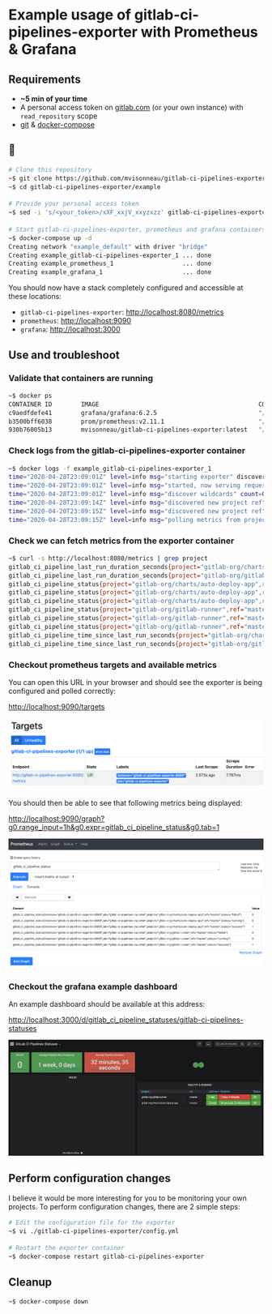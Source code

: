 # Example usage of gitlab-ci-pipelines-exporter with Prometheus & Grafana

## Requirements

- **~5 min of your time**
- A personal access token on [gitlab.com](https://docs.gitlab.com/ee/user/profile/personal_access_tokens.html) (or your own instance) with `read_repository` scope
- [git](https://git-scm.com/) & [docker-compose](https://docs.docker.com/compose/)

## 🚀

```bash
# Clone this repository
~$ git clone https://github.com/mvisonneau/gitlab-ci-pipelines-exporter.git
~$ cd gitlab-ci-pipelines-exporter/example

# Provide your personal access token
~$ sed -i 's/<your_token>/xXF_xxjV_xxyzxzz' gitlab-ci-pipelines-exporter/config.yml

# Start gitlab-ci-pipelines-exporter, prometheus and grafana containers !
~$ docker-compose up -d
Creating network "example_default" with driver "bridge"
Creating example_gitlab-ci-pipelines-exporter_1 ... done
Creating example_prometheus_1                   ... done
Creating example_grafana_1                      ... done
```

You should now have a stack completely configured and accessible at these locations:

- `gitlab-ci-pipelines-exporter`: [http://localhost:8080/metrics](http://localhost:8080/metrics)
- `prometheus`: [http://localhost:9090](http://localhost:9090)
- `grafana`: [http://localhost:3000](http://localhost:3000)

## Use and troubleshoot

### Validate that containers are running

```bash
~$ docker ps
CONTAINER ID        IMAGE                                            COMMAND                  CREATED             STATUS              PORTS                    NAMES
c9aedfdefe41        grafana/grafana:6.2.5                            "/run.sh"                6 seconds ago       Up 4 seconds        0.0.0.0:3000->3000/tcp   example_grafana_1
b3500bff6038        prom/prometheus:v2.11.1                          "/bin/prometheus --c…"   7 seconds ago       Up 5 seconds        0.0.0.0:9090->9090/tcp   example_prometheus_1
930b76005b13        mvisonneau/gitlab-ci-pipelines-exporter:latest   "/usr/local/bin/gitl…"   8 seconds ago       Up 6 seconds        0.0.0.0:8080->8080/tcp   example_gitlab-ci-pipelines-exporter_1
```

### Check logs from the gitlab-ci-pipelines-exporter container

```bash
~$ docker logs -f example_gitlab-ci-pipelines-exporter_1
time="2020-04-28T23:09:01Z" level=info msg="starting exporter" discover-projects-refs-interval=300s discover-wildcard-projects-interval=1800s gitlab-endpoint="https://gitlab.com" on-init-fetch-refs-from-pipelines=false polling-projects-refs-interval=30s rate-limit=10rps
time="2020-04-28T23:09:01Z" level=info msg="started, now serving requests" listen-address=":8080"
time="2020-04-28T23:09:01Z" level=info msg="discover wildcards" count=0
time="2020-04-28T23:09:14Z" level=info msg="discovered new project ref" project-id=250833 project-path-with-namespace=gitlab-org/gitlab-runner project-ref=master project-ref-kind=branch
time="2020-04-28T23:09:15Z" level=info msg="discovered new project ref" project-id=11915984 project-path-with-namespace=gitlab-org/charts/auto-deploy-app project-ref=master project-ref-kind=branch
time="2020-04-28T23:09:15Z" level=info msg="polling metrics from projects refs" count=2
```

### Check we can fetch metrics from the exporter container

```bash
~$ curl -s http://localhost:8080/metrics | grep project
gitlab_ci_pipeline_last_run_duration_seconds{project="gitlab-org/charts/auto-deploy-app",ref="master"} 36
gitlab_ci_pipeline_last_run_duration_seconds{project="gitlab-org/gitlab-runner",ref="master"} 3875
gitlab_ci_pipeline_status{project="gitlab-org/charts/auto-deploy-app",ref="master",status="failed"} 0
gitlab_ci_pipeline_status{project="gitlab-org/charts/auto-deploy-app",ref="master",status="running"} 0
gitlab_ci_pipeline_status{project="gitlab-org/charts/auto-deploy-app",ref="master",status="success"} 1
gitlab_ci_pipeline_status{project="gitlab-org/gitlab-runner",ref="master",status="failed"} 0
gitlab_ci_pipeline_status{project="gitlab-org/gitlab-runner",ref="master",status="running"} 0
gitlab_ci_pipeline_status{project="gitlab-org/gitlab-runner",ref="master",status="success"} 1
gitlab_ci_pipeline_time_since_last_run_seconds{project="gitlab-org/charts/auto-deploy-app",ref="master"} 1.251363e+06
gitlab_ci_pipeline_time_since_last_run_seconds{project="gitlab-org/gitlab-runner",ref="master"} 91799
```

### Checkout prometheus targets and available metrics

You can open this URL in your browser and should see the exporter is being configured and polled correctly:

[http://localhost:9090/targets](http://localhost:9090/targets)

![prometheus_targets](/docs/images/prometheus_targets.png)

You should then be able to see that following metrics being displayed:

[http://localhost:9090/graph?g0.range_input=1h&g0.expr=gitlab_ci_pipeline_status&g0.tab=1](http://localhost:9090/graph?g0.range_input=1h&g0.expr=gitlab_ci_pipeline_status&g0.tab=1)

![prometheus_metrics](/docs/images/prometheus_metrics.png)

### Checkout the grafana example dashboard

An example dashboard should be available at this address:

[http://localhost:3000/d/gitlab_ci_pipeline_statuses/gitlab-ci-pipelines-statuses](http://localhost:3000/d/gitlab_ci_pipeline_statuses/gitlab-ci-pipelines-statuses)

![grafana_dashboard_example](/docs/images/grafana_dashboard_example.png)

## Perform configuration changes

I believe it would be more interesting for you to be monitoring your own projects. To perform configuration changes, there are 2 simple steps:

```bash
# Edit the configuration file for the exporter
~$ vi ./gitlab-ci-pipelines-exporter/config.yml

# Restart the exporter container
~$ docker-compose restart gitlab-ci-pipelines-exporter
```

## Cleanup

```bash
~$ docker-compose down
```
